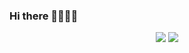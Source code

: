 ### Hi there 👋👋👋👋

<!--

Here are some ideas to get you started:

- 🔭 I’m currently working on ...
- 🌱 I’m currently learning ...
- 👯 I’m looking to collaborate on ...
- 🤔 I’m looking for help with ...
- 💬 Ask me about ...
- 📫 How to reach me: ...
- 😄 Pronouns: ...
- ⚡ Fun fact: ...
-->


<p align = "center">
  <img src = "https://github-readme-stats-nine-omega-89.vercel.app/api?username=SediRockStar&line_height=20&theme=tokyonight&hide_rank=false&show_icons=true&include_all_commits=false&count_private=true">
  <img src = "https://github-readme-stats-nine-omega-89.vercel.app/api/top-langs/?username=SediRockStar&layout=compact&theme=tokyonight&include_all_commits=false&count_private=true">
</p>
